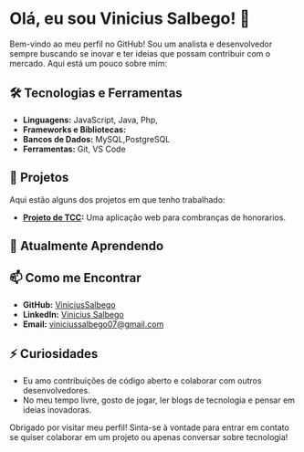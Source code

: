# Olá, eu sou Vinicius Salbego! 👋

Bem-vindo ao meu perfil no GitHub! Sou um analista e desenvolvedor sempre buscando se inovar e ter ideias que possam contribuir com o mercado. Aqui está um pouco sobre mim:

## 🛠️ Tecnologias e Ferramentas

- **Linguagens:** JavaScript, Java, Php,
- **Frameworks e Bibliotecas:** 
- **Bancos de Dados:** MySQL,PostgreSQL
- **Ferramentas:** Git, VS Code

## 🚀 Projetos

Aqui estão alguns dos projetos em que tenho trabalhado:

- **[Projeto de TCC](https://github.com/ViniciusSalbego/SistemaHonorarios):** Uma aplicação web para combranças de honorarios.

## 🌱 Atualmente Aprendendo

## 📫 Como me Encontrar

- **GitHub:** [ViniciusSalbego](https://github.com/ViniciusSalbego)
- **LinkedIn:** [Vinicius Salbego](https://www.linkedin.com/in/vinicius-salbego-ba%C3%BA/)
- **Email:** viniciussalbego07@gmail.com

## ⚡ Curiosidades

- Eu amo contribuições de código aberto e colaborar com outros desenvolvedores.
- No meu tempo livre, gosto de jogar, ler blogs de tecnologia e pensar em ideias inovadoras.

Obrigado por visitar meu perfil! Sinta-se à vontade para entrar em contato se quiser colaborar em um projeto ou apenas conversar sobre tecnologia!
